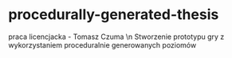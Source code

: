 # procedurally-generated-thesis
 praca licencjacka - Tomasz Czuma \n
 Stworzenie prototypu gry z wykorzystaniem proceduralnie generowanych poziomów
